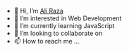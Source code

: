 - 👋 Hi, I’m <a href="https://www.facebook.com/aliraza1234364">Ali Raza</a>
- 👀 I’m interested in Web Development
- 🌱 I’m currently learning JavaScript
- 💞️ I’m looking to collaborate on 
- 📫 How to reach me ...

<!---
alirazx/alirazx is a ✨ special ✨ repository because its `README.md` (this file) appears on your GitHub profile.
You can click the Preview link to take a look at your changes.
--->
